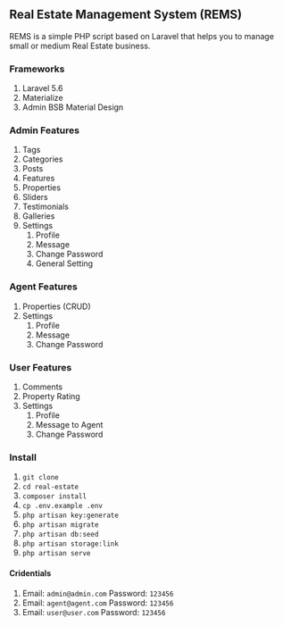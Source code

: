 ## Real Estate Management System (REMS)
REMS is a simple PHP script based on Laravel that helps you to manage small or medium Real Estate business.

### Frameworks
1. Laravel 5.6
2. Materialize
3. Admin BSB Material Design

### Admin Features
1. Tags
2. Categories
3. Posts
4. Features
5. Properties
6. Sliders
7. Testimonials
8. Galleries
9. Settings
    1. Profile
    2. Message
    3. Change Password
    4. General Setting

### Agent Features
1. Properties (CRUD)
2. Settings
    1. Profile
    2. Message
    3. Change Password

### User Features
1. Comments
2. Property Rating
3. Settings
    1. Profile
    2. Message to Agent
    3. Change Password


### Install
01. `git clone `
02. `cd real-estate`
03. `composer install`
04. `cp .env.example .env`
05. `php artisan key:generate`
06. `php artisan migrate`
07. `php artisan db:seed`
08. `php artisan storage:link`
09. `php artisan serve`

#### Cridentials
01. 
    Email: `admin@admin.com` 
    Password: `123456`
02. 
    Email: `agent@agent.com` 
    Password: `123456`
03. 
    Email: `user@user.com` 
    Password: `123456`



